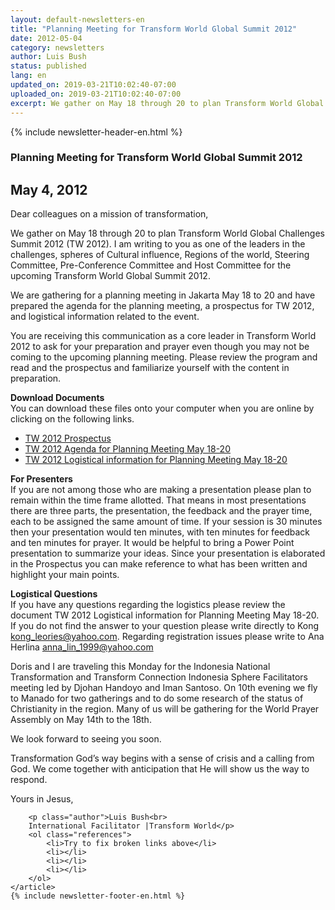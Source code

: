 ```yaml
---
layout: default-newsletters-en
title: "Planning Meeting for Transform World Global Summit 2012"
date: 2012-05-04
category: newsletters
author: Luis Bush
status: published
lang: en
updated_on: 2019-03-21T10:02:40-07:00
uploaded_on: 2019-03-21T10:02:40-07:00
excerpt: We gather on May 18 through 20 to plan Transform World Global Challenges Summit 2012 (TW 2012). I am writing to you as one of the leaders in the challenges, spheres of Cultural influence, Regions of the world, Steering Committee, Pre-Conference Committee and Host Committee for the upcoming Transform World Global Summit 2012. We are gathering for a planning meeting in Jakarta May 18 to 20 and have prepared the agenda for the planning meeting, a prospectus for TW 2012, and logistical information related to the event.
---
```

<article class="document-container" data-publication-date="{{page.date}}" data-uploaded-on="{{page.uploaded_on}}" data-updated-on="{{page.updated_on}}" data-category="{{page.category}}">
<div id="newsletter">
{% include newsletter-header-en.html %}
	<article>
	    <h1>Planning Meeting for Transform World Global Summit 2012</h1>
		<h2 id="article-date"><time datetime="2012-05-04">May 4, 2012</time></h2>
		<p id="first-paragraph">Dear colleagues on a mission of transformation,</p>
		<p>We gather on May 18 through 20 to plan Transform World Global Challenges Summit 2012 (TW 2012). I am writing to you as one of the leaders in the challenges, spheres of Cultural influence, Regions of the world, Steering Committee, Pre-Conference Committee and Host Committee for the upcoming Transform World Global Summit 2012.</p>
		<p>We are gathering for a planning meeting in Jakarta May 18 to 20 and have prepared the agenda for the planning meeting, a prospectus for TW 2012, and logistical information related to the event.</p>
		<p>You are receiving this communication as a core leader in Transform World 2012 to ask for your preparation and prayer even though you may not be coming to the upcoming planning meeting. Please review the program and read and the prospectus and familiarize yourself with the content in preparation.
</p>
		<p><strong>Download Documents</strong><br>You can download these files onto your computer when you are online by clicking on the following links. </p>
		<ul>
			<li><a href="TW 2012 Prospectus">TW 2012 Prospectus</a></li>
			<li><a href="TW 2012 Agenda for Planning Meeting May 18-20">TW 2012 Agenda for Planning Meeting May 18-20</a></li>
			<li><a href="TW 2012 Logistical information for Planning Meeting May 18-20">TW 2012 Logistical information for Planning Meeting May 18-20</a></li>
		</ul>
		<p><strong>For Presenters</strong><br>
If you are not among those who are making a presentation please plan to remain within the time frame allotted. That means in most presentations there are three parts, the presentation, the feedback and the prayer time, each to be assigned the same amount of time. If your session is 30 minutes then your presentation would ten minutes, with ten minutes for feedback and ten minutes for prayer. It would be helpful to bring a Power Point presentation to summarize your ideas. Since your presentation is elaborated in the Prospectus you can make reference to what has been written and highlight your main points.</p>
		<p><strong>Logistical Questions</strong><br>
If you have any questions regarding the logistics please review the document TW 2012 Logistical information for Planning Meeting May 18-20. If you do not find the answer to your question please write directly to Kong <a href="mailto:kong_leories@yahoo.com">kong_leories@yahoo.com</a>. Regarding registration issues please write to Ana Herlina <a href="mailto:anna_lin_1999@yahoo.com">anna_lin_1999@yahoo.com</a></p>
		<p>Doris and I are traveling this Monday for the Indonesia National Transformation and Transform Connection Indonesia Sphere Facilitators meeting led by Djohan Handoyo and Iman Santoso. On 10th evening we fly to Manado for two gatherings and to do some research of the status of Christianity in the region.  Many of us will be gathering for the World Prayer Assembly on May 14th to the 18th.</p>
		<p>We look forward to seeing you soon.</p>
		<p>Transformation God’s way begins with a sense of crisis and a calling from God. We come together with anticipation that He will show us the way to respond.</p>
		<p>Yours in Jesus,</p>

		<p class="author">Luis Bush<br>
		International Facilitator |Transform World</p>
		<ol class="references">
			<li>Try to fix broken links above</li>
			<li></li>
			<li></li>
			<li></li>
		</ol>
	</article>
	{% include newsletter-footer-en.html %}
</div>
</article>
